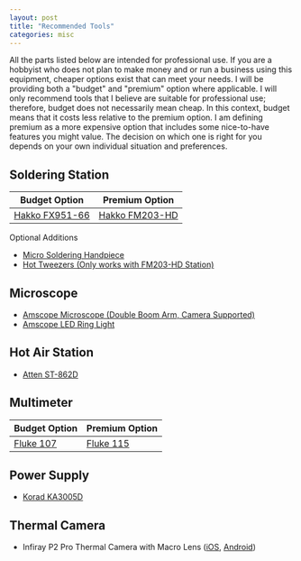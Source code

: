 ```yaml
---
layout: post
title: "Recommended Tools"
categories: misc
---
```


All the parts listed below are intended for professional use. If you are a hobbyist who does not plan to make money and or run a business using this equipment, cheaper options exist that can meet your needs. I will be providing both a "budget" and "premium" option where applicable. I will only recommend tools that I believe are suitable for professional use; therefore, budget does not necessarily mean cheap. In this context, budget means that it costs less relative to the premium option. I am defining premium as a more expensive option that includes some nice-to-have features you might value. The decision on which one is right for you depends on your own individual situation and preferences.

## Soldering Station

| Budget Option  | Premium Option |
|--------------- | -------------- |
[Hakko FX951-66](https://a.co/d/0dcLKwiJ) | [Hakko FM203-HD](https://a.co/d/08glwgRH)

Optional Additions
* [Micro Soldering Handpiece](https://a.co/d/0dTC3hxJ)
* [Hot Tweezers (Only works with FM203-HD Station)](https://a.co/d/091JJAFQ)

## Microscope

* [Amscope Microscope (Double Boom Arm, Camera Supported)](https://a.co/d/05yllJxv)
* [Amscope LED Ring Light](https://a.co/d/06Q2gWq6)

## Hot Air Station
* [Atten ST-862D](https://www.diyfixtool.com/products/atten-st-862d-lead-free-hot-air-gun-soldering-station-for-pcb-repair)

## Multimeter

| Budget Option  | Premium Option |
|--------------- | -------------- |
[Fluke 107](https://a.co/d/08I0YDU8) | [Fluke 115](https://a.co/d/07UTyqxq)

## Power Supply
* [Korad KA3005D](https://a.co/d/0jl8SLmK)


## Thermal Camera
* Infiray P2 Pro Thermal Camera with Macro Lens ([iOS](https://a.co/d/0ccwXoze), [Android](https://a.co/d/04JhWRk9))

